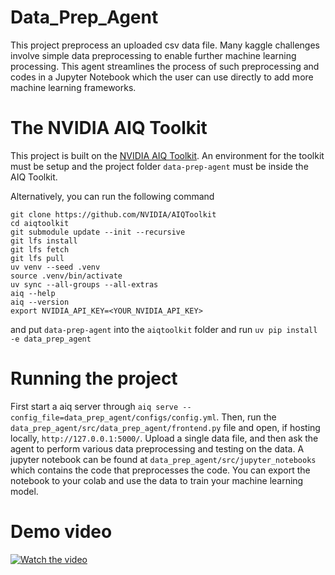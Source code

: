 # Data_Prep_Agent
This project preprocess an uploaded csv data file. Many kaggle challenges involve simple data preprocessing to enable further machine learning processing. This agent streamlines the process of such preprocessing and codes in a Jupyter Notebook which the user can use directly to add more machine learning frameworks.

# The NVIDIA AIQ Toolkit
This project is built on the [NVIDIA AIQ Toolkit](https://github.com/NVIDIA/AIQToolkit). An environment for the toolkit must be setup and the project folder `data-prep-agent` must be inside the AIQ Toolkit.

Alternatively, you can run the following command
```
git clone https://github.com/NVIDIA/AIQToolkit
cd aiqtoolkit
git submodule update --init --recursive
git lfs install
git lfs fetch
git lfs pull
uv venv --seed .venv
source .venv/bin/activate
uv sync --all-groups --all-extras
aiq --help
aiq --version
export NVIDIA_API_KEY=<YOUR_NVIDIA_API_KEY>
```
and put `data-prep-agent` into the `aiqtoolkit` folder and run `uv pip install -e data_prep_agent`

# Running the project
First start a aiq server through `aiq serve --config_file=data_prep_agent/configs/config.yml`. Then, run the `data_prep_agent/src/data_prep_agent/frontend.py` file and open, if hosting locally, `http://127.0.0.1:5000/`. Upload a single data file, and then ask the agent to perform various data preprocessing and testing on the data. A jupyter notebook can be found at `data_prep_agent/src/jupyter_notebooks` which contains the code that preprocesses the code. You can export the notebook to your colab and use the data to train your machine learning model.

# Demo video
[![Watch the video](https://img.youtube.com/vi/_yWhdwHayYM/0.jpg)](https://youtu.be/_yWhdwHayYM)
